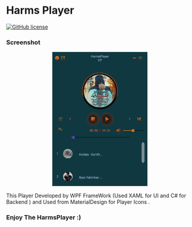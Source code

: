 <h1 align="left">Harms Player</h1>

[![GitHub license](https://img.shields.io/github/license/captainpick/HarmsPlayer.svg)](https://github.com/captainpick/harmsplayer/blob/master/LICENSE)



### **Screenshot**
<p align="center">
<img src="https://github.com/captainpick/HarmsPlayer/blob/master/Asset/MusicPlayer.JPG" width="256px" height="360px"/>
</p>

This Player Developed by WPF FrameWork (Used XAML for UI and C# for Backend ) and Used from MaterialDesign for Player Icons . 

### Enjoy The HarmsPlayer :)
